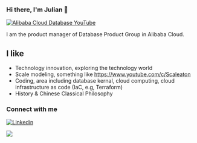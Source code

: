 ### Hi there, I'm Julian 👋

[![Alibaba Cloud Database YouTube](https://img.shields.io/badge/Alibaba%20Cloud%20Database-Youtube-green?color=1DA1F2&logo=youtube&style=for-the-badge)](https://www.youtube.com/c/AlibabaDatabase)

I am the product manager of Database Product Group in Alibaba Cloud.

## I like

- Technology innovation, exploring the technology world
- Scale modeling, something like https://www.youtube.com/c/Scaleaton
- Coding, area including database kernal, cloud computing, cloud infrastructure as code (IaC, e.g, Terraform)
- History & Chinese Classical Philosophy

### Connect with me

[![Linkedin](https://img.shields.io/badge/LinkedIn-0077B5?style=for-the-badge&logo=linkedin&logoColor=white)](https://www.linkedin.com/in/javainthinking/)

![](https://komarev.com/ghpvc/?username=javainthinking&color=orange)
